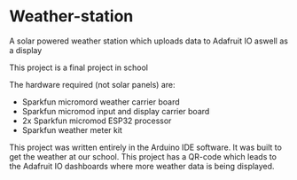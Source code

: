 # Weather-station
A solar powered weather station which uploads data to Adafruit IO aswell as a display

This project is a final project in school

The hardware required (not solar panels) are:
* Sparkfun micromord weather carrier board
* Sparkfun micromod input and display carrier board
* 2x Sparkfun micromod ESP32 processor
* Sparkfun weather meter kit

This project was written entirely in the Arduino IDE software. It was built to get the weather at our school.
This project has a QR-code which leads to the Adafruit IO dashboards where more weather data is being displayed.

  
